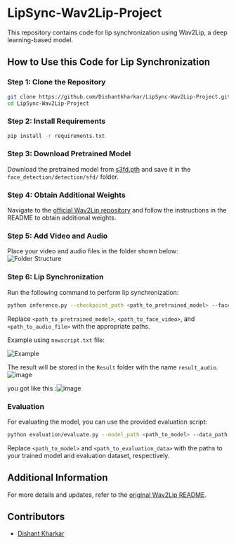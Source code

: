 # LipSync-Wav2Lip-Project

This repository contains code for lip synchronization using Wav2Lip, a deep learning-based model.

## How to Use this Code for Lip Synchronization

### **Step 1: Clone the Repository**

```bash
git clone https://github.com/Dishantkharkar/LipSync-Wav2Lip-Project.git
cd LipSync-Wav2Lip-Project
```

### **Step 2: Install Requirements**

```bash
pip install -r requirements.txt
```

### **Step 3: Download Pretrained Model**

Download the pretrained model from [s3fd.pth](https://github.com/Rudrabha/Wav2Lip/releases/download/weights/sfd.pth) and save it in the `face_detection/detection/sfd/` folder.

### **Step 4: Obtain Additional Weights**

Navigate to the [official Wav2Lip repository](https://github.com/Rudrabha/Wav2Lip) and follow the instructions in the README to obtain additional weights.

### **Step 5: Add Video and Audio**

Place your video and audio files in the folder shown below:
![Folder Structure](https://github.com/Dishantkharkar/LipSync-Wav2Lip-Project/assets/130529528/10ff2c29-7621-4f2e-a987-e51cfe76bd44)

### **Step 6: Lip Synchronization**

Run the following command to perform lip synchronization:

```bash
python inference.py --checkpoint_path <path_to_pretrained_model> --face <path_to_face_video> --audio <path_to_audio_file>
```

Replace `<path_to_pretrained_model>`, `<path_to_face_video>`, and `<path_to_audio_file>` with the appropriate paths.

Example using `newscript.txt` file:

![Example](https://github.com/Dishantkharkar/LipSync-Wav2Lip-Project/assets/130529528/c9142f3f-96a2-4edb-8b58-c59cf1398224)


The result will be stored in the `Result` folder with the name `result_audio`. 
![image](https://github.com/Dishantkharkar/LipSync-Wav2Lip-Project/assets/130529528/e8a11079-73a3-44fd-9008-5e98ae0341ce)

you got like this :![image](https://github.com/Dishantkharkar/LipSync-Wav2Lip-Project/assets/130529528/fd8721d6-3b41-4b35-9b09-68c14d35adfb)



### **Evaluation**

For evaluating the model, you can use the provided evaluation script:

```bash
python evaluation/evaluate.py --model_path <path_to_model> --data_path <path_to_evaluation_data>
```

Replace `<path_to_model>` and `<path_to_evaluation_data>` with the paths to your trained model and evaluation dataset, respectively.

## **Additional Information**

For more details and updates, refer to the [original Wav2Lip README](https://github.com/Rudrabha/Wav2Lip?tab=readme-ov-file).

## **Contributors**
- [Dishant Kharkar](www.linkedin.com/in/dishant-kharkar-17b508273)

